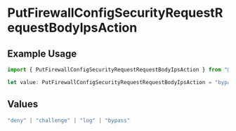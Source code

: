 # PutFirewallConfigSecurityRequestRequestBodyIpsAction

## Example Usage

```typescript
import { PutFirewallConfigSecurityRequestRequestBodyIpsAction } from "@vercel/sdk/models/putfirewallconfigop.js";

let value: PutFirewallConfigSecurityRequestRequestBodyIpsAction = "bypass";
```

## Values

```typescript
"deny" | "challenge" | "log" | "bypass"
```